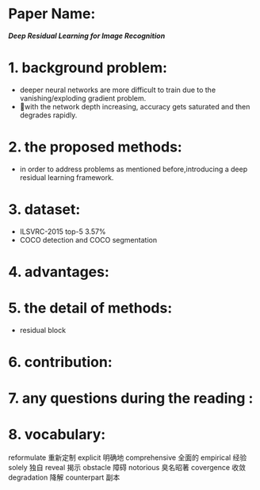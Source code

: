 
# Paper Name:
**_Deep Residual Learning for Image Recognition_**
# 1. background problem:
  * deeper neural networks are more difficult to train due to the vanishing/exploding gradient problem.
  * with the network depth increasing, accuracy gets saturated and then degrades rapidly.

# 2. the proposed methods:
  * in order to address problems as mentioned before,introducing a deep residual learning framework.
# 3. dataset:
  * ILSVRC-2015 top-5 3.57%
  * COCO detection and COCO segmentation
# 4. advantages:

# 5. the detail of methods:
  * residual block
# 6. contribution:

# 7. any questions during the reading :

# 8. vocabulary:
reformulate 重新定制
explicit 明确地
comprehensive 全面的
empirical 经验
solely 独自
reveal 揭示
obstacle 障碍
notorious 臭名昭著
covergence 收敛
degradation 降解
counterpart 副本


